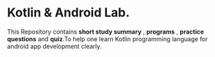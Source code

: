 # Kotlin & Android Lab.
This Repository contains **short study summary** , **programs** , **practice questions** and **quiz**.To help one learn Kotlin programming language for android app development clearly.
